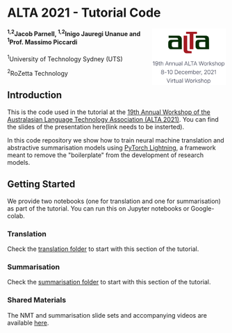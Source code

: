 # ALTA 2021 - Tutorial Code 
<img src="images/alta_logo.png" width="170" alt="ALTA Logo" align="right">

#### <sup>1,2</sup>Jacob Parnell, <sup>1,2</sup>Inigo Jauregi Unanue and <sup>1</sup>Prof. Massimo Piccardi
<sup>1</sup>University of Technology Sydney (UTS)

<sup>2</sup>RoZetta Technology



## Introduction

This is the code used in the tutorial at the
[19th Annual Workshop of the Australasian Language Technology 
Association (ALTA 2021)](https://alta2021.alta.asn.au/).
You can find the slides of the presentation here(link needs to be 
insterted). 

In this code repository we show how to train neural machine translation
and abstractive summarisation models using [PyTorch Lightning](https://www.pytorchlightning.ai/), a 
framework meant to remove the "boilerplate" from the development of 
research models.

## Getting Started

We provide two notebooks (one for translation and one for summarisation) as part of the tutorial. You can run this on 
Jupyter notebooks or Google-colab.

### Translation

Check the [translation folder](https://github.com/ijauregiCMCRC/ALTA2021_tutorial/tree/main/translation) to 
start with this section of the tutorial.

### Summarisation

Check the [summarisation folder](https://github.com/ijauregiCMCRC/ALTA2021_tutorial/tree/main/summarisation) to 
start with this section of the tutorial.

### Shared Materials
The NMT and summarisation slide sets and accompanying videos are available [here](https://drive.google.com/drive/folders/147ViG0QhyguoQ_eETdNziVO6_Xxz5pU3?usp=sharing).
